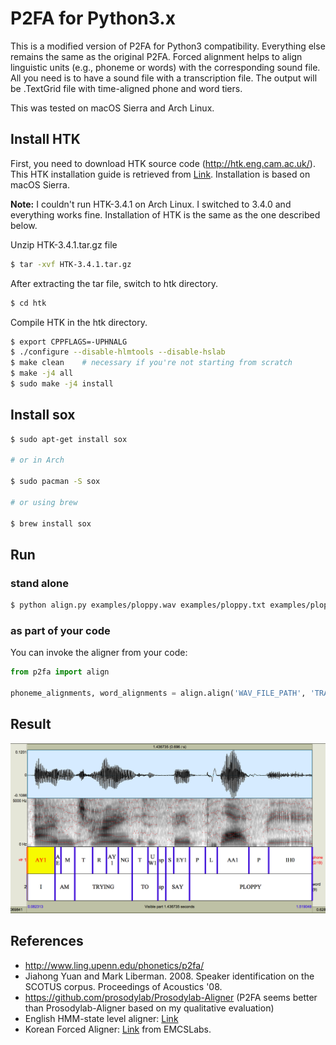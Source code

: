# P2FA for Python3.x

This is a modified version of P2FA for Python3 compatibility.
Everything else remains the same as the original P2FA.
Forced alignment helps to align linguistic units (e.g., phoneme or
words) with the corresponding sound file. All you need is to have a
sound file with a transcription file.
The output will be .TextGrid file with time-aligned phone and word tiers.

This was tested on macOS Sierra and Arch Linux.

## Install HTK
First, you need to download HTK source code (http://htk.eng.cam.ac.uk/).
This HTK installation guide is retrieved from
[Link](https://github.com/prosodylab/Prosodylab-Aligner).
Installation is based on macOS Sierra.

**Note:** I couldn't run HTK-3.4.1 on Arch Linux. I switched to 3.4.0
and everything works fine. Installation of HTK is the same as the one
described below.

Unzip HTK-3.4.1.tar.gz file

```bash
$ tar -xvf HTK-3.4.1.tar.gz
```

After extracting the tar file, switch to htk directory.

```bash
$ cd htk
```

Compile HTK in the htk directory.

```bash
$ export CPPFLAGS=-UPHNALG
$ ./configure --disable-hlmtools --disable-hslab
$ make clean    # necessary if you're not starting from scratch
$ make -j4 all
$ sudo make -j4 install
```

## Install sox

```bash
$ sudo apt-get install sox

# or in Arch

$ sudo pacman -S sox

# or using brew

$ brew install sox
```

## Run

### stand alone

```bash
$ python align.py examples/ploppy.wav examples/ploppy.txt examples/ploppy.TextGrid
```

### as part of your code

You can invoke the aligner from your code:

```python
from p2fa import align

phoneme_alignments, word_alignments = align.align('WAV_FILE_PATH', 'TRANSCRIPTION_FILE_PATH')
```

## Result

![image_of_ploppy_dot_png](p2fa/_tmp/ploppy.png)

## References
- http://www.ling.upenn.edu/phonetics/p2fa/
- Jiahong Yuan and Mark Liberman. 2008. Speaker identification on the SCOTUS corpus. Proceedings of Acoustics '08.
- https://github.com/prosodylab/Prosodylab-Aligner (P2FA seems better than Prosodylab-Aligner based on my qualitative evaluation)
- English HMM-state level aligner: [Link](https://github.com/jaekookang/p2fa_state_aligner)
- Korean Forced Aligner: [Link](https://github.com/EMCSlabs/Programs/tree/master/Korean_FA) from EMCSLabs.
